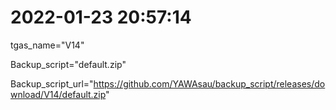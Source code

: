 # 2022-01-23 20:57:14

tgas_name="V14"

Backup_script="default.zip"

Backup_script_url="https://github.com/YAWAsau/backup_script/releases/download/V14/default.zip"
